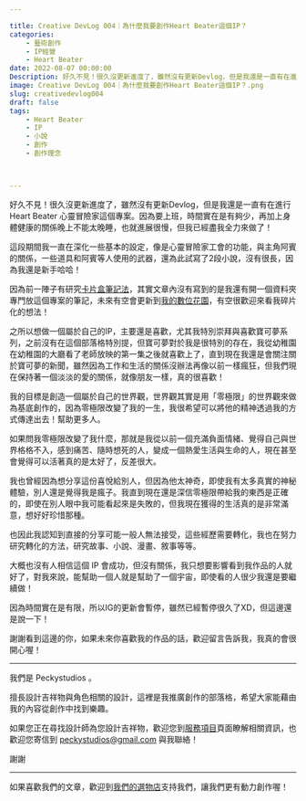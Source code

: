 ```yaml
---

title: Creative DevLog 004｜為什麼我要創作Heart Beater這個IP？
categories:
    - 藝術創作
    - IP經營
    - Heart Beater
date: 2022-08-07 00:00:00
Description: 好久不見！很久沒更新進度了，雖然沒有更新Devlog，但是我還是一直有在進行Heart Beater 心靈冒險家這個專案。因為要上班，時間實在是有夠少，再加上身體健康的關係晚上不能太晚睡，也就進展很慢，但我已經盡我全力來做了！
image: Creative DevLog 004｜為什麼我要創作Heart Beater這個IP？.png
slug: creativedevlog004
draft: false
tags:
    - Heart Beater
    - IP
    - 小說
    - 創作
    - 創作理念



---
```




好久不見！很久沒更新進度了，雖然沒有更新Devlog，但是我還是一直有在進行Heart Beater 心靈冒險家這個專案。因為要上班，時間實在是有夠少，再加上身體健康的關係晚上不能太晚睡，也就進展很慢，但我已經盡我全力來做了！

這段期間我一直在深化一些基本的設定，像是心靈冒險家工會的功能，與主角阿賓的關係，一些道具和阿賓等人使用的武器，還為此試寫了2段小說，沒有很長，因為我還是新手哈哈！

因為前一陣子有研究[卡片盒筆記法](https://peckystudios.com/p/creatorsslipboxnotetaking/)，其實文章內沒有寫到的是我還有開一個資料夾專門放這個專案的筆記，未來有空會更新到[我的數位花園](https://peckystudios.github.io/)，有空很歡迎來看我碎片化的想法！

之所以想做一個屬於自己的IP，主要還是喜歡，尤其我特別崇拜與喜歡寶可夢系列，之前沒有在這個部落格特別提，但寶可夢對於我是很特別的存在，我從幼稚園在幼稚園的大廳看了老師放映的第一集之後就喜歡上了，直到現在我還是會關注關於寶可夢的新聞，雖然因為工作和生活的關係沒辦法再像以前一樣瘋狂，但我們現在保持著一個淡淡的愛的關係，就像朋友一樣，真的很喜歡！

我的目標是創造一個屬於自己的世界觀，世界觀其實是用「零極限」的世界觀來做為基底創作的，因為零極限改變了我的一生，我很希望可以將他的精神透過我的方式傳達出去！幫助更多人。

如果問我零極限改變了我什麼，那就是我從以前一個充滿負面情緒、覺得自己與世界格格不入，感到痛苦、隨時想死的人，變成一個熱愛生活與生命的人，現在甚至會覺得可以活著真的是太好了，反差很大。

我也曾經因為想分享這份喜悅給別人，但因為他太神奇，即使我有太多真實的神秘體驗，別人還是覺得我是瘋子。我直到現在還是深信零極限帶給我的東西是正確的，即使在別人眼中我可能看起來是失敗的，但我現在獲得的生活真的是非常滿意，想好好珍惜那種。

也因此我認知到直接的分享可能一般人無法接受，這些經歷需要轉化，我也在努力研究轉化的方法，研究故事、小說、漫畫、敘事等等。

大概也沒有人相信這個 IP 會成功，但沒有關係，我只想要影響看到我作品的人就好了，對我來說，能幫助一個人就是幫助了一個宇宙，即使看的人很少我還是要繼續做！

因為時間實在是有限，所以IG的更新會暫停，雖然已經暫停很久了XD，但這邊還是說一下！

謝謝看到這邊的你，如果未來你喜歡我的作品的話，歡迎留言告訴我，我真的會很開心喔！

---

我們是 Peckystudios 。

擅長設計吉祥物與角色相關的設計，這裡是我推廣創作的部落格，希望大家能藉由我的內容從創作中找到樂趣。

如果您正在尋找設計師為您設計吉祥物，歡迎您到[服務項目](https://peckyhsieh.wixsite.com/peckystudiosservice)頁面瞭解相關資訊，也歡迎您寄信到 peckystudios@gmail.com 與我聯絡！

謝謝

---

如果喜歡我們的文章，歡迎到[我們的選物店](https://www.rakuten.com.tw/shop/peckystudio/)支持我們，讓我們更有動力創作喔！
